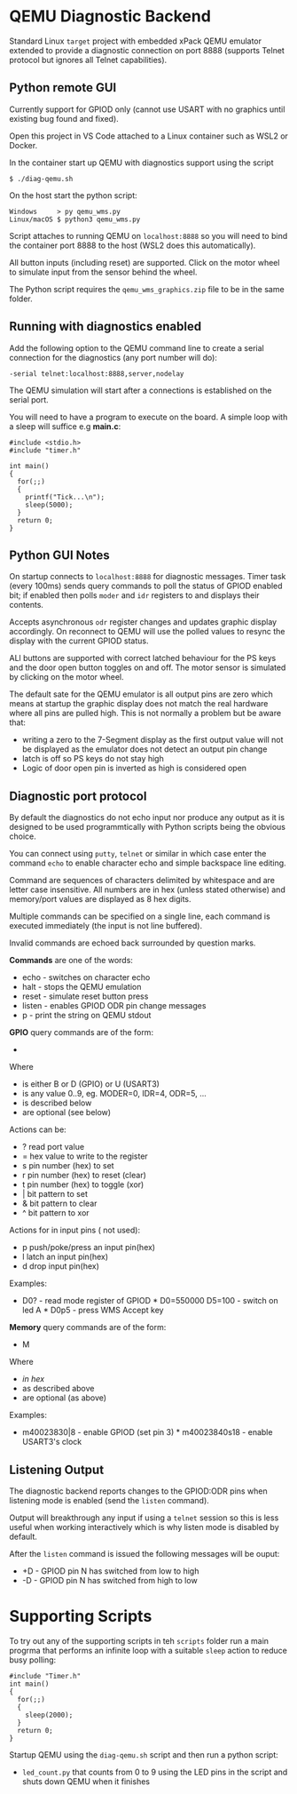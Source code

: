 # QEMU Diagnostic Backend

Standard Linux `target` project with embedded xPack QEMU emulator
extended to provide a diagnostic connection on port 8888 (supports
Telnet protocol but ignores all Telnet capabilities).

## Python remote GUI

Currently support for GPIOD only (cannot use USART with no graphics
until existing bug found and fixed).

Open this project in VS Code attached to a Linux container such as
WSL2 or Docker.

In the container start up QEMU with diagnostics support using the script
```
$ ./diag-qemu.sh
```

On the host start the python script:

```
Windows     > py qemu_wms.py
Linux/macOS $ python3 qemu_wms.py
```

Script attaches to running QEMU on `localhost:8888` so you will need to
bind the container port 8888 to the host (WSL2 does this automatically).

All button inputs (including reset) are supported. Click on the motor wheel
to simulate input from the sensor behind the wheel.

The Python script requires the `qemu_wms_graphics.zip` file to be in the
same folder.

## Running with diagnostics enabled

Add the following option to the QEMU command line to create a serial
connection for the diagnostics (any port number will do):

```
-serial telnet:localhost:8888,server,nodelay
```

The QEMU simulation will start after a connections is established on the
serial port. 

You will need to have a program to execute on the board. A simple loop
with a sleep will suffice e.g **main.c**:

```
#include <stdio.h>
#include "timer.h"

int main()
{
  for(;;)
  {
    printf("Tick...\n");
    sleep(5000);
  }
  return 0;
}
```

## Python GUI Notes

On startup connects to `localhost:8888` for diagnostic
messages. Timer task (every 100ms) sends query commands
to poll the status of GPIOD enabled bit; if enabled then
polls `moder` and `idr` registers to and displays their
contents.

Accepts asynchronous `odr` register changes and updates
graphic display accordingly. On reconnect to QEMU will use
the polled values to resync the display with the current
GPIOD status.

ALl buttons are supported with correct latched behaviour for
the PS keys and the door open button toggles on and off. The
motor sensor is simulated by clicking on the motor wheel.

The default sate for the QEMU emulator is all output pins are
zero which means at startup the graphic display does not match
the real hardware where all pins are pulled high. This is not
normally a problem but be aware that:
   * writing a zero to the 7-Segment display as the first
     output value will not be displayed as the emulator does
     not detect an output pin change
   * latch is off so PS keys do not stay high
   * Logic of door open pin is inverted as high is considered open

## Diagnostic port protocol

By default the diagnostics do not echo input nor produce any output 
as it is designed to be used programmtically with Python scripts
being the obvious choice.

You can connect using `putty`, `telnet` or similar in which case 
enter the command `echo` to enable character echo and simple backspace
line editing.

Command are sequences of characters delimited by whitespace and
are letter case insensitive. All numbers are in hex (unless stated
otherwise) and memory/port values are displayed as 8 hex digits.

Multiple commands can be specified on a single line, each command is
executed immediately (the input is not line buffered).

Invalid commands are echoed back surrounded by question marks.

**Commands** are one of the words:
   * echo - switches on character echo
   * halt - stops the QEMU emulation
   * reset - simulate reset button press
   * listen - enables GPIOD ODR pin change messages
   * p<string> - print the string on QEMU stdout
   
**GPIO** query commands are of the form:
   * <gpio><port><action><parameters>

Where 
   * <gpio> is either B or D (GPIO) or U (USART3)
   * <port> is any value 0..9, eg. MODER=0, IDR=4, ODR=5, ...
   * <action> is described below
   * <parameters> are optional (see below)

Actions can be:
   * ? read port value
   * = <parameter> hex value to write to the register
   * s <paramer> pin number (hex) to set
   * r <paramter> pin number (hex) to reset (clear)
   * t <paramter> pin number (hex) to toggle (xor)
   * | <paramer> bit pattern to set
   * & <paramter> bit pattern to clear
   * ^ <paramter> bit pattern to xor

Actions for in input pins (<port> not used):
   * p <parameter> push/poke/press an input pin(hex) 
   * l <parameter> latch an input pin(hex)
   * d <parameter> drop input pin(hex)
   
Examples:
   * D0? - read mode register of GPIOD
	* D0=550000 D5=100 - switch on led A
	* D0p5 - press WMS Accept key

**Memory** query commands are of the form:
   * M<address><action><parameters>

Where 
   * <address> in hex
   * <action> as described above
   * <parameters> are optional (as above)
   
Examples:
   * m40023830|8 - enable GPIOD (set pin 3)
	* m40023840s18 - enable USART3's clock
	
## Listening Output

The diagnostic backend reports changes to the GPIOD:ODR
pins when listening mode is enabled (send the `listen` command).

Output will breakthrough any input if using a `telnet` session so
this is less useful when working interactively which is why
listen mode is disabled by default.

After the `listen` command is issued the following messages
will be ouput:
   * +D<n> - GPIOD pin N has switched from low to high
   * -D<n> - GPIOD pin N has switched from high to low

# Supporting Scripts

To try out any of the supporting scripts in teh `scripts` folder
run a main progrma that performs an infinite loop with a suitable `sleep` 
action to reduce busy polling:

```
#include "Timer.h"
int main()
{
  for(;;)
  {
    sleep(2000);
  }
  return 0;
}
```

Startup QEMU using the `diag-qemu.sh` script and then run a 
python script:
    
   * `led_count.py` that counts from 0 to 9 using the LED pins in the script
     and shuts down QEMU when it finishes
